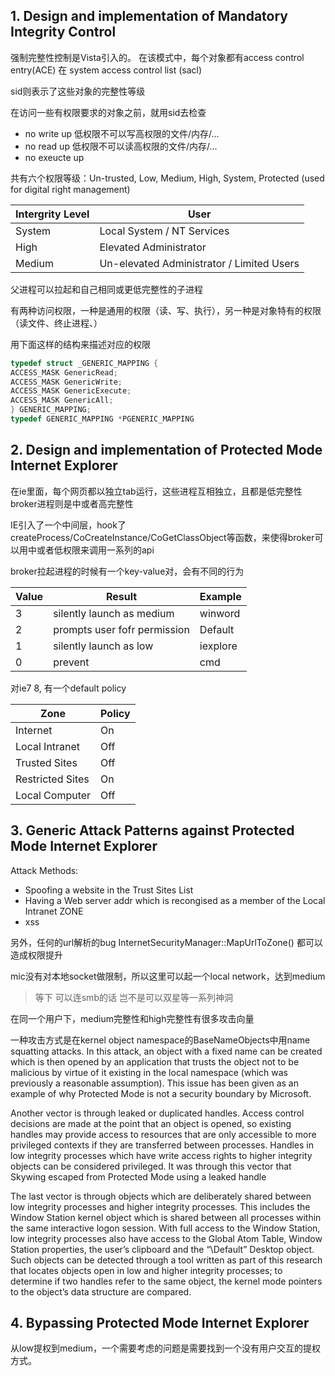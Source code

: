 ## 1. Design and implementation of Mandatory Integrity Control

强制完整性控制是Vista引入的。
在该模式中，每个对象都有access control entry(ACE) 在 system access control list (sacl)

sid则表示了这些对象的完整性等级

在访问一些有权限要求的对象之前，就用sid去检查

- no write up 低权限不可以写高权限的文件/内存/...
- no read up 低权限不可以读高权限的文件/内存/...
- no exeucte up

共有六个权限等级：Un-trusted, Low, Medium, High, System, Protected (used for digital right management)

| Intergrity Level | User |
| -------------------- | ------------- |
| System | Local System / NT Services | 
| High | Elevated Administrator | 
| Medium | Un-elevated Administrator / Limited Users |

父进程可以拉起和自己相同或更低完整性的子进程

有两种访问权限，一种是通用的权限（读、写、执行），另一种是对象特有的权限（读文件、终止进程、）

用下面这样的结构来描述对应的权限

```c
typedef struct _GENERIC_MAPPING {
ACCESS_MASK GenericRead;
ACCESS_MASK GenericWrite;
ACCESS_MASK GenericExecute;
ACCESS_MASK GenericAll;
} GENERIC_MAPPING;
typedef GENERIC_MAPPING *PGENERIC_MAPPING
```

## 2. Design and implementation of Protected Mode Internet Explorer

在ie里面，每个网页都以独立tab运行，这些进程互相独立，且都是低完整性
broker进程则是中或者高完整性

IE引入了一个中间层，hook了createProcess/CoCreateInstance/CoGetClassObject等函数，来使得broker可以用中或者低权限来调用一系列的api

broker拉起进程的时候有一个key-value对，会有不同的行为

| Value | Result | Example |
| ----- | ------ | ------- |
| 3 | silently launch as medium | winword |
| 2 | prompts user fofr permission | Default |
| 1 | silently launch as low | iexplore |
| 0 | prevent | cmd |  

对ie7 8, 有一个default policy

| Zone | Policy |
| ---- | ------ |
| Internet | On |
| Local Intranet | Off |
| Trusted Sites | Off |
| Restricted Sites | On |
| Local Computer | Off |

## 3. Generic Attack Patterns against Protected Mode Internet Explorer

Attack Methods:

- Spoofing a website in the Trust Sites List
- Having a Web server addr which is recongised as a member of the Local Intranet ZONE
- xss

另外，任何的url解析的bug
InternetSecurityManager::MapUrlToZone() 都可以造成权限提升

mic没有对本地socket做限制，所以这里可以起一个local network，达到medium

> 等下  可以连smb的话  岂不是可以双星等一系列神洞

在同一个用户下，medium完整性和high完整性有很多攻击向量

一种攻击方式是在kernel object namespace的BaseNameObjects中用name squatting attacks. In this attack, an object with a fixed name can be created which is then opened by an application that trusts the object not to be malicious by virtue of it existing in the local namespace (which was previously a reasonable assumption). This issue has been given as an example of why Protected Mode is not a security boundary by Microsoft.

Another vector is through leaked or duplicated handles. Access control decisions are made at the point that an object is opened, so existing handles may provide access to resources that are only accessible to more privileged contexts if they are transferred between processes. Handles in low integrity processes which have write access rights to higher integrity objects can be considered privileged.
It was through this vector that Skywing escaped from Protected Mode using a leaked handle

The last vector is through objects which are deliberately shared between low integrity processes and higher integrity processes. This includes the Window Station kernel object which is shared between all processes within the same interactive logon session. With full access to the Window Station, low integrity processes also have access to the Global Atom Table, Window Station properties, the user’s clipboard and the “\Default” Desktop object. Such objects can be detected through a tool written as part of this research that locates objects open in low and higher integrity processes; to determine if two handles refer to the same object, the kernel mode pointers to the object’s data structure are compared.

## 4. Bypassing Protected Mode Internet Explorer

从low提权到medium，一个需要考虑的问题是需要找到一个没有用户交互的提权方式。

